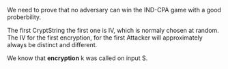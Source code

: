 We need to prove that no adversary can win the IND-CPA game with a good proberbility. 

The first CryptString the first one is IV, which is normaly chosen at random.
The IV for the first encryption, for the first Attacker will approximately always be distinct and different. 

We know that **encryption** k was called on input S. 


